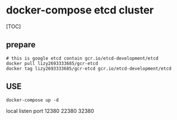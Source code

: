 # docker-compose etcd cluster

[TOC]

## prepare

```
# this is google etcd contain gcr.io/etcd-development/etcd
docker pull lizy2693333685/gcr-etcd
docker tag lizy2693333685/gcr-etcd gcr.io/etcd-development/etcd
```



## USE

`docker-compose up -d`

local listen port 12380 22380 32380 

